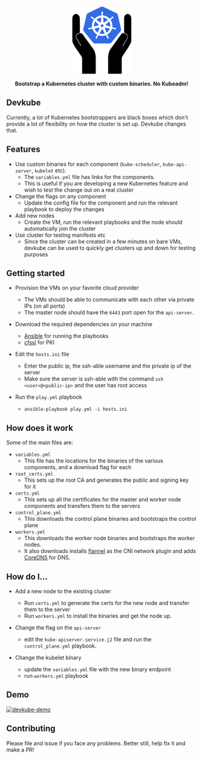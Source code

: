 <p align="center"><img src="./logo.jpg"></p>
<p align="center"><b>Bootstrap a Kubernetes cluster with custom binaries. No Kubeadm!</b></p>
 
## Devkube

Currently, a lot of Kubernetes bootstrappers are black boxes which don't provide a lot of flexibility on how the cluster is set up. Devkube changes that. 


## Features

- Use custom binaries for each component (`kube-scheduler`, `kube-api-server`, `kubelet` etc). 
  - The `variables.yml` file has links for the components.
  - This is useful if you are developing a new Kubernetes feature and wish to test the change out on a real cluster
- Change the flags on any component
  - Update the config file for the component and run the relevant playbook to deploy the changes
- Add new nodes
  - Create the VM, run the relevant playbooks and the node should automatically join the cluster
- Use cluster for testing manifests etc
  - Since the cluster can be created in a few minutes on bare VMs, devkube can be used to quickly get clusters up and down for testing purposes
  
## Getting started

- Provision the VMs on your favorite cloud provider
  - The VMs should be able to communicate with each other via private IPs (on all ports)
  - The master node should have the `6443` port open for the `api-server`.
  
- Download the required dependencies on your machine
  - [Ansible](https://docs.ansible.com/ansible/latest/installation_guide/intro_installation.html) for running the playbooks
  - [cfssl](https://github.com/cloudflare/cfssl) for PKI
  
- Edit the `hosts.ini` file
  - Enter the public ip, the ssh-able username and the private ip of the server
  - Make sure the server is ssh-able with the command `ssh <user>@<public-ip>` and the user has root access
  
- Run the `play.yml` playbook
  - `ansible-playbook play.yml -i hosts.ini`
  

## How does it work

Some of the main files are:

  - `variables.yml`
    - This file has the locations for the binaries of the various components, and a download flag for each
  - `root_certs.yml`
    - This sets up the root CA and generates the public and signing key for it
  - `certs.yml`
    - This sets up all the certificates for the master and worker node components and transfers them to the servers
  - `control_plane.yml`
    - This downloads the control plane binaries and bootstraps the control plane
  - `workers.yml`
    - This downloads the worker node binaries and bootstraps the worker nodes.
    - It also downloads installs [flannel](https://github.com/coreos/flannel) as the CNI network plugin and adds [CoreDNS](https://coredns.io/) for DNS.
    
    
## How do I...

- Add a new node to the existing cluster
  - Run `certs.yml` to generate the certs for the new node and transfer them to the server
  - Run `workers.yml` to install the binaries and get the node up. 
  
- Change the flag on the `api-server`
  - edit the `kube-apiserver.service.j2` file and run the `control_plane.yml` playbook.
  
- Change the kubelet binary
  - update the `variables.yml` file with the new binary endpoint
  - run `workers.yml` playbook

## Demo
[![devkube-demo](https://asciinema.org/a/221344.svg)](https://asciinema.org/a/221344?autoplay=1&speed=2)


## Contributing

Please file and issue if you face any problems. Better still, help fix it and make a PR!
